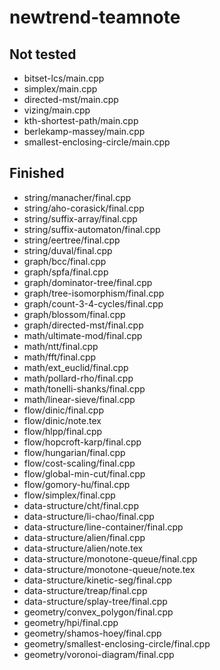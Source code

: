 # newtrend-teamnote

## Not tested

- bitset-lcs/main.cpp
- simplex/main.cpp
- directed-mst/main.cpp
- vizing/main.cpp
- kth-shortest-path/main.cpp
- berlekamp-massey/main.cpp
- smallest-enclosing-circle/main.cpp

## Finished

- string/manacher/final.cpp
- string/aho-corasick/final.cpp
- string/suffix-array/final.cpp
- string/suffix-automaton/final.cpp
- string/eertree/final.cpp
- string/duval/final.cpp
- graph/bcc/final.cpp
- graph/spfa/final.cpp
- graph/dominator-tree/final.cpp
- graph/tree-isomorphism/final.cpp
- graph/count-3-4-cycles/final.cpp
- graph/blossom/final.cpp
- graph/directed-mst/final.cpp
- math/ultimate-mod/final.cpp
- math/ntt/final.cpp
- math/fft/final.cpp
- math/ext_euclid/final.cpp
- math/pollard-rho/final.cpp
- math/tonelli-shanks/final.cpp
- math/linear-sieve/final.cpp
- flow/dinic/final.cpp
- flow/dinic/note.tex
- flow/hlpp/final.cpp
- flow/hopcroft-karp/final.cpp
- flow/hungarian/final.cpp
- flow/cost-scaling/final.cpp
- flow/global-min-cut/final.cpp
- flow/gomory-hu/final.cpp
- flow/simplex/final.cpp
- data-structure/cht/final.cpp
- data-structure/li-chao/final.cpp
- data-structure/line-container/final.cpp
- data-structure/alien/final.cpp
- data-structure/alien/note.tex
- data-structure/monotone-queue/final.cpp
- data-structure/monotone-queue/note.tex
- data-structure/kinetic-seg/final.cpp
- data-structure/treap/final.cpp
- data-structure/splay-tree/final.cpp
- geometry/convex_polygon/final.cpp
- geometry/hpi/final.cpp
- geometry/shamos-hoey/final.cpp
- geometry/smallest-enclosing-circle/final.cpp
- geometry/voronoi-diagram/final.cpp